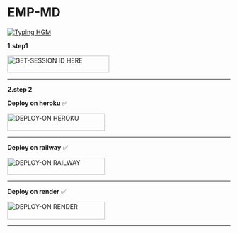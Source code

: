 # EMP-MD

<a href="https://git.io/typing-hgm"><img src="https://readme-typing-svg.demolab.com?font=Black+Ops+One&size=100&pause=1000&color=ff0000&center=true&width=1000&height=200&lines=EMP-MD V²" alt="Typing HGM" /></a>
</p>

**1.step1**

  <a href="https://emp-scanner.onrender.com/pair"><img title="GET-SESSION ID HERE" src="https://img.shields.io/badge/GET-SESSION ID HERE-h?color=green&style=for-the-badge&logo=nike" width="230" height="38.45"/></a></p>
_______________

</p>

**2.step 2**

**Deploy on heroku** ✅  

<a 
href="https://dashboard.heroku.com/new?template=https://github.com/humphreymbise/EMP-MD"><img title="DEPLOY-ON HEROKU" src="https://img.shields.io/badge/DEPLOY-ON HEROKU-h?color=blue&style=for-the-badge&logo=nike" width="220" height="38.45"/></a></p>
________________

**Deploy on railway** ✅

<a href="https://railway.app/new/template?template=https://github.com/humphreymbise/EMP"><img title="DEPLOY-ON RAILWAY" src="https://img.shields.io/badge/DEPLOY-ON RAILWAY-h?color=yellow&style=for-the-badge&logo=nike" width="220" height="38.45"/></a></p>
__________________

**Deploy on render** ✅

<a href="https://render.com/deploy?repo=https://github.com/Qartde/EMP-MD"><img title="DEPLOY-ON RENDER" src="https://img.shields.io/badge/DEPLOY-ON RENDER-h?color=red&style=for-the-badge&logo=nike" width="220" height="38.45"/></a></p>
___________________
